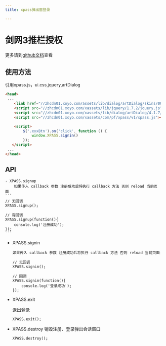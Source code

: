 ```yaml
---
title: xpass弹出窗登录

---
```


# 剑网3推栏授权

更多请到[github文档](https://github.com/XFETeam/libs/tree/xpass)查看

## 使用方法
引用xpass.js，ui.css,jquery,artDialog
```html
<head>
 ...
    <link href="//zhcdn01.xoyo.com/assets/lib/dialog/artDialog/skins/001/ui.css" class="external" rel="stylesheet">
    <script src="//zhcdn01.xoyo.com/xassets/lib/jquery/1.7.2/jquery.js"></script>
    <script src="//zhcdn01.xoyo.com/xassets/lib/dialog/artDialog/4.1.7/artDialog.js"></script>
    <script src="//zhcdn01.xoyo.com/xassets/com/pf/xpass/v1/xpass.js"></script>

    <script>
        $('.xxxBtn').on('click', function () {
            window.XPASS.signin()
        });
   </script>
 ...
</head>
```

## API
    - XPASS.signup
        如果传入 callback 参数 注册成功后将执行 callback 方法 否则 reload 当前页面
    ```
    // 无回调
    XPASS.signup();

    // 有回调
    XPASS.signup(function(){
        console.log('注册成功');
    });
    ```

  - XPASS.signin

        如果传入 callback 参数 注册成功后将执行 callback 方法 否则 reload 当前页面

    ```
    // 无回调
    XPASS.signin();

    // 回调
    XPASS.signin(function(){
        console.log('登录成功');
    });
    ```

  - XPASS.exit

    退出登录

    ```
    XPASS.exit();
    ```

  - XPASS.destroy
    销毁注册、登录弹出会话窗口
    ```
    XPASS.destroy();
    ```

